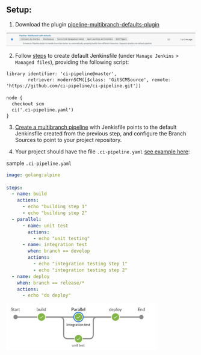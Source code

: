 
## Setup:

1. Download the plugin [pipeline-multibranch-defaults-plugin](https://github.com/jenkinsci/pipeline-multibranch-defaults-plugin/blob/master/README.md)

<img src="https://github.com/ci-pipeline/ci-pipeline/raw/master/etc/pipeline-multibranch-defaults-plugin.png"  width="1000px"/>

2. Follow [steps](https://github.com/jenkinsci/pipeline-multibranch-defaults-plugin/blob/master/README.md#create-a-default-jenkinsfile) to create default Jenkinsfile (under `Manage Jenkins` > `Managed files`), providing the following script:
```
library identifier: 'ci-pipeline@master',
        retriever: modernSCM([$class: 'GitSCMSource', remote: 'https://github.com/ci-pipeline/ci-pipeline.git'])

node {
  checkout scm
  ci('.ci-pipeline.yaml')
}
```
3. [Create a multibranch pipeline](https://github.com/jenkinsci/pipeline-multibranch-defaults-plugin/blob/master/README.md#create-a-multibranch-pipeline-job) with Jenkisfile points to the default Jenkinsfile created from the previous step, and configure the Branch Sources to point to your project repository.

4. Your project should have the file `.ci-pipeline.yaml` [see example here](https://github.com/ci-pipeline/example_multibranch):

sample `.ci-pipeline.yaml`

```yaml
image: golang:alpine

steps:
  - name: build
    actions:
      - echo "building step 1"
      - echo "building step 2"
  - parallel:
      - name: unit test
        actions:
          - echo "unit testing"
      - name: integration test
        when: branch == develop
        actions:
          - echo "integration testing step 1"
          - echo "integration testing step 2"
  - name: deploy
  	when: branch == release/*
    actions:
      - echo "do deploy"
```


<img src="https://github.com/ci-pipeline/ci-pipeline/raw/master/etc/pipeline.png"  width="400px"/>

